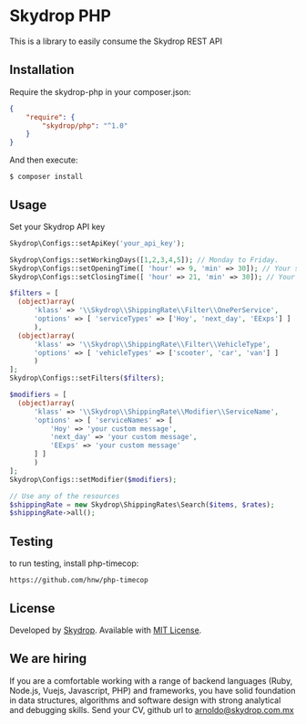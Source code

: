 # Skydrop PHP
This is a library to easily consume the Skydrop REST API

## Installation

Require the skydrop-php in your composer.json:

```json
{
    "require": {
        "skydrop/php": "^1.0"
    }
}
```

And then execute:

    $ composer install

## Usage

Set your Skydrop API key

```php
Skydrop\Configs::setApiKey('your_api_key');
```
```php
Skydrop\Configs::setWorkingDays([1,2,3,4,5]); // Monday to Friday.
Skydrop\Configs::setOpeningTime([ 'hour' => 9, 'min' => 30]); // Your shop opening time.
Skydrop\Configs::setClosingTime([ 'hour' => 21, 'min' => 30]); // Your shop closin time.

$filters = [
  (object)array(
      'klass' => '\\Skydrop\\ShippingRate\\Filter\\OnePerService',
      'options' => [ 'serviceTypes' => ['Hoy', 'next_day', 'EExps'] ]
      ),
  (object)array(
      'klass' => '\\Skydrop\\ShippingRate\\Filter\\VehicleType',
      'options' => [ 'vehicleTypes' => ['scooter', 'car', 'van'] ]
      )
];
Skydrop\Configs::setFilters($filters);

$modifiers = [
  (object)array(
      'klass' => '\\Skydrop\\ShippingRate\\Modifier\\ServiceName',
      'options' => [ 'serviceNames' => [
          'Hoy' => 'your custom message',
          'next_day' => 'your custom message',
          'EExps' => 'your custom message'
      ] ]
      )
];
Skydrop\Configs::setModifier($modifiers);

// Use any of the resources
$shippingRate = new Skydrop\ShippingRates\Search($items, $rates);
$shippingRate->all();
```

## Testing

to run testing, install php-timecop:
```
https://github.com/hnw/php-timecop
```

License
-------
Developed by [Skydrop](http://www.skydrop.com.mx). Available with [MIT License](LICENSE).

We are hiring
-------------

If you are a comfortable working with a range of backend languages (Ruby, Node.js, Vuejs, Javascript, PHP) and frameworks,
you have solid foundation in data structures, algorithms and software design with strong analytical and debugging skills.
Send your CV, github url to arnoldo@skydrop.com.mx
